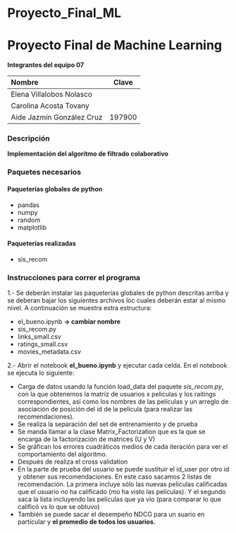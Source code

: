 # Proyecto_Final_ML
# Proyecto Final de Machine Learning

**Integrantes del equipo 07**

| Nombre | Clave |
| :------- | :------: |
|Elena Villalobos Nolasco||
|Carolina Acosta Tovany||
|Aide Jazmín González Cruz|197900|

### Descripción

**Implementación del algoritmo de filtrado colaborativo**

### Paquetes necesarios

#### Paqueterías globales de python

- pandas
- numpy
- random
- matplotlib

#### Paqueterías realizadas

- sis_recom


### Instrucciones para correr el programa

1.- Se deberán instalar las paqueterías globales de python descritas arriba y se deberan bajar los siguientes archivos loc cuales deberán estar al mismo nivel. A continuación se muestra estra estructura:

- el_bueno.ipynb **-> cambiar nombre**
- sis_recom.py
- links_small.csv
- ratings_small.csv
- movies_metadata.csv

2.- Abrir el notebook **el_bueno.ipynb** y ejecutar cada celda. En el notebook se ejecuta lo siguiente:

- Carga de datos usando la función load_data del paquete *sis_recom.py*, con la que obtenemos la matriz de usuarios x películas y los raitings correspondientes, así como los nombres de las películas y un arreglo de asociación de posición del id de la película (para realizar las recomendaciones).
- Se realiza la separación del set de entrenamiento y de prueba
- Se manda llamar a la clase Matrix_Factorization que es la que se encarga de la factorización de matrices (U y V)
- Se gráfican los errores cuadráticos medios de cada iteración para ver el comportamiento del algoritmo.
- Después de realiza el cross validation
- En la parte de prueba del usuario se puede sustituir el id_user por otro id y obtener sus recomendaciones. En este caso sacamos 2 listas de recomendación. La primera incluye sólo las nuevas películas calificadas que el usuario no ha calificado (mo ha visto las películas). Y el segundo saca la lista incluyendo las películas que ya vio (para comparar lo que calificó vs lo que se obtuvo)
- También se puede sacar el desempeño NDCG para un suario en partícular y **el promedio de todos los usuarios.**


